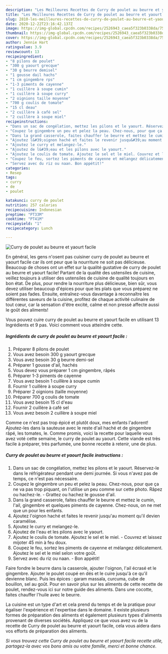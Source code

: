 ```yaml
---
description: "Les Meilleures Recettes de Curry de poulet au beurre et yaourt facile"
title: "Les Meilleures Recettes de Curry de poulet au beurre et yaourt facile"
slug: 2810-les-meilleures-recettes-de-curry-de-poulet-au-beurre-et-yaourt-facile
date: 2020-12-22T23:16:42.137Z
image: https://img-global.cpcdn.com/recipes/2526943_caea5f323b0338da/751x532cq70/curry-de-poulet-au-beurre-et-yaourt-facile-photo-principale-de-la-recette.jpg
thumbnail: https://img-global.cpcdn.com/recipes/2526943_caea5f323b0338da/751x532cq70/curry-de-poulet-au-beurre-et-yaourt-facile-photo-principale-de-la-recette.jpg
cover: https://img-global.cpcdn.com/recipes/2526943_caea5f323b0338da/751x532cq70/curry-de-poulet-au-beurre-et-yaourt-facile-photo-principale-de-la-recette.jpg
author: Jennie Hart
ratingvalue: 3.9
reviewcount: 13
recipeingredient:
- "8 pilons de poulet"
- "300 g yaourt grecque"
- "30 g beurre demisel"
- "1 gousse dail hachs"
- "1 cm gingembre rps"
- "1-3 piments de cayenne"
- "1 cuillère à soupe cumin"
- "1 cuillère à soupe curry"
- "2 oignions taille moyenne"
- "700 g coulis de tomate"
- "15 cl deau"
- "2 cuillère à café sel"
- "2 cuillère à soupe miel"
recipeinstructions:
- "Dans un sac de congélation, mettez les pilons et le yaourt. Réservez-le dans le réfrigérateur pendant une demi journée. Si vous n&#39;avez pas de temps, ce n&#39;est pas nécessaire."
- "Coupez le gingembre un peu et pelez la peau. Chez-nous, pour que ça ne va pas trop piquant, on l&#39;utilise un peu comme sur cette photo. Râpez ou hachez-le. Grattez ou hachez le gousse d&#39;ail."
- "Dans la grand casserole, faites chauffer le beurre et mettez le cumin, l&#39;ail, gingembre et quelques piments de cayenne. Chez-nous, on ne met que un pour les enfants."
- "Ajoutez l&#39;oignon haché et faites le revenir jusqu&#39;au moment qu&#39;il devien caramélise."
- "Ajoutez le curry et melangez-le."
- "Ajoutez de l&#39;eau et les pilons avec le yaourt."
- "Ajoutez le coulis de tomate. Ajoutez le sel et le miel. Couvrez et laissez mijoter 45 min à feu doux."
- "Coupez le feu, sortez les piments de cayenne et mélangez délicatement. Ajoutez le sel et le miel selon votre goût."
- "Servez avec du riz ou naan. Bon appétit!"
categories:
- Resep
tags:
- curry
- de
- poulet

katakunci: curry de poulet 
nutrition: 257 calories
recipecuisine: Indonesian
preptime: "PT33M"
cooktime: "PT41M"
recipeyield: "1"
recipecategory: Lunch

---
```



![Curry de poulet au beurre et yaourt facile](https://img-global.cpcdn.com/recipes/2526943_caea5f323b0338da/751x532cq70/curry-de-poulet-au-beurre-et-yaourt-facile-photo-principale-de-la-recette.jpg)

En général, les gens n'osent pas cuisiner curry de poulet au beurre et yaourt facile car ils ont peur que la nourriture ne soit pas délicieuse. Beaucoup de choses ont un effet sur la qualité gustative de curry de poulet au beurre et yaourt facile! Partant de la qualité des ustensiles de cuisine, veillez toujours à utiliser des ustensiles de cuisine de qualité toujours en bon état. De plus, pour rendre la nourriture plus délicieuse, bien sûr, vous devez utiliser beaucoup d'épices pour que les plats que vous préparez ne soient pas fades. Ensuite, entraînez-vous davantage à reconnaître les différentes saveurs de la cuisine, profitez de chaque activité culinaire de tout cœur, car la sensation d'être excité, calme et non pressé affecte aussi le goût des aliments!

<!--inarticleads1-->

Vous pouvez cuire curry de poulet au beurre et yaourt facile en utilisant 13 Ingrédients et 9 pas. Voici comment vous atteindre cette.

##### Ingrédients de curry de poulet au beurre et yaourt facile :

1. Préparer 8 pilons de poulet
1. Vous avez besoin 300 g yaourt grecque
1. Vous avez besoin 30 g beurre demi-sel
1. Préparer 1 gousse d&#39;ail, hachés
1. Vous devez vous préparer 1 cm gingembre, râpés
1. Préparer 1-3 piments de cayenne
1. Vous avez besoin 1 cuillère à soupe cumin
1. Fournir 1 cuillère à soupe curry
1. Préparer 2 oignions (taille moyenne)
1. Préparer 700 g coulis de tomate
1. Vous avez besoin 15 cl d&#39;eau
1. Fournir 2 cuillère à café sel
1. Vous avez besoin 2 cuillère à soupe miel


Comme ce n&#39;est pas trop épicé et plutôt doux, mes enfants l&#39;adorent! Ajoutez-les dans la sauteuse avec le reste d&#39;ail haché et de gingembre râpé, les tomates, le. Comme promis, voici la recette pour laquelle vous avez voté cette semaine, le curry de poulet au yaourt. Cette viande est très facile à préparer, très parfumée, une bonne recette à retenir, une de plus. 

<!--inarticleads2-->

##### Curry de poulet au beurre et yaourt facile instructions :

1. Dans un sac de congélation, mettez les pilons et le yaourt. Réservez-le dans le réfrigérateur pendant une demi journée. Si vous n&#39;avez pas de temps, ce n&#39;est pas nécessaire.
1. Coupez le gingembre un peu et pelez la peau. Chez-nous, pour que ça ne va pas trop piquant, on l&#39;utilise un peu comme sur cette photo. Râpez ou hachez-le. - Grattez ou hachez le gousse d&#39;ail.
1. Dans la grand casserole, faites chauffer le beurre et mettez le cumin, l&#39;ail, gingembre et quelques piments de cayenne. Chez-nous, on ne met que un pour les enfants.
1. Ajoutez l&#39;oignon haché et faites le revenir jusqu&#39;au moment qu&#39;il devien caramélise.
1. Ajoutez le curry et melangez-le.
1. Ajoutez de l&#39;eau et les pilons avec le yaourt.
1. Ajoutez le coulis de tomate. Ajoutez le sel et le miel. - Couvrez et laissez mijoter 45 min à feu doux.
1. Coupez le feu, sortez les piments de cayenne et mélangez délicatement. Ajoutez le sel et le miel selon votre goût.
1. Servez avec du riz ou naan. - Bon appétit!


Faire fondre le beurre dans la casserole, ajouter l&#39;oignon, l&#39;ail écrasé et le gingembre. Ajouter le poulet coupé en dés et le cuire jusqu&#39;à ce qu&#39;il devienne blanc. Puis les épices : garam massala, curcuma, cube de bouillon, sel au goût. Pour en savoir plus sur les aliments de cette recette de poulet, rendez-vous ici sur notre guide des aliments. Dans une cocotte, faites chauffer l&#39;huile avec le beurre. 

<!--inarticleads1-->

<p>
La cuisine est un type d'art et cela prend du temps et de la pratique pour égaliser l'expérience et l'expertise dans le domaine. Il existe plusieurs formes de préparation des aliments et également plusieurs types d'aliments provenant de diverses sociétés. Appliquez ce que vous avez vu de la recette de Curry de poulet au beurre et yaourt facile, cela vous aidera dans vos efforts de préparation des aliments.
</p>

<p>
<i>Si vous trouvez cette Curry de poulet au beurre et yaourt facile recette utile, partagez-la avec vos bons amis ou votre famille, merci et bonne chance.</i>
</p>
